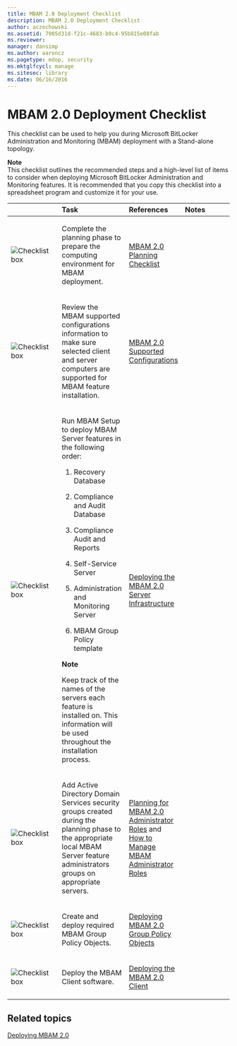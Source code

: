 ```yaml
---
title: MBAM 2.0 Deployment Checklist
description: MBAM 2.0 Deployment Checklist
author: aczechowski
ms.assetid: 7905d31d-f21c-4683-b9c4-95b815e08fab
ms.reviewer: 
manager: dansimp
ms.author: aaroncz
ms.pagetype: mdop, security
ms.mktglfcycl: manage
ms.sitesec: library
ms.date: 06/16/2016
---
```



# MBAM 2.0 Deployment Checklist


This checklist can be used to help you during Microsoft BitLocker Administration and Monitoring (MBAM) deployment with a Stand-alone topology.

**Note**  
This checklist outlines the recommended steps and a high-level list of items to consider when deploying Microsoft BitLocker Administration and Monitoring features. It is recommended that you copy this checklist into a spreadsheet program and customize it for your use.



<table>
<colgroup>
<col width="25%" />
<col width="25%" />
<col width="25%" />
<col width="25%" />
</colgroup>
<thead>
<tr class="header">
<th align="left"></th>
<th align="left">Task</th>
<th align="left">References</th>
<th align="left">Notes</th>
</tr>
</thead>
<tbody>
<tr class="odd">
<td align="left"><img src="images/checklistbox.gif" alt="Checklist box" /></td>
<td align="left"><p>Complete the planning phase to prepare the computing environment for MBAM deployment.</p></td>
<td align="left"><p><a href="mbam-20-planning-checklist-mbam-2.md" data-raw-source="[MBAM 2.0 Planning Checklist](mbam-20-planning-checklist-mbam-2.md)">MBAM 2.0 Planning Checklist</a></p></td>
<td align="left"><p></p></td>
</tr>
<tr class="even">
<td align="left"><img src="images/checklistbox.gif" alt="Checklist box" /></td>
<td align="left"><p>Review the MBAM supported configurations information to make sure selected client and server computers are supported for MBAM feature installation.</p></td>
<td align="left"><p><a href="mbam-20-supported-configurations-mbam-2.md" data-raw-source="[MBAM 2.0 Supported Configurations](mbam-20-supported-configurations-mbam-2.md)">MBAM 2.0 Supported Configurations</a></p></td>
<td align="left"><p></p></td>
</tr>
<tr class="odd">
<td align="left"><img src="images/checklistbox.gif" alt="Checklist box" /></td>
<td align="left"><p>Run MBAM Setup to deploy MBAM Server features in the following order:</p>
<ol>
<li><p>Recovery Database</p></li>
<li><p>Compliance and Audit Database</p></li>
<li><p>Compliance Audit and Reports</p></li>
<li><p>Self-Service Server</p></li>
<li><p>Administration and Monitoring Server</p></li>
<li><p>MBAM Group Policy template</p></li>
</ol>
<div class="alert">
<strong>Note</strong><br/><p>Keep track of the names of the servers each feature is installed on. This information will be used throughout the installation process.</p>
</div>
<div>

</div></td>
<td align="left"><p><a href="deploying-the-mbam-20-server-infrastructure-mbam-2.md" data-raw-source="[Deploying the MBAM 2.0 Server Infrastructure](deploying-the-mbam-20-server-infrastructure-mbam-2.md)">Deploying the MBAM 2.0 Server Infrastructure</a></p></td>
<td align="left"><p></p></td>
</tr>
<tr class="even">
<td align="left"><img src="images/checklistbox.gif" alt="Checklist box" /></td>
<td align="left"><p>Add Active Directory Domain Services security groups created during the planning phase to the appropriate local MBAM Server feature administrators groups on appropriate servers.</p></td>
<td align="left"><p><a href="planning-for-mbam-20-administrator-roles-mbam-2.md" data-raw-source="[Planning for MBAM 2.0 Administrator Roles](planning-for-mbam-20-administrator-roles-mbam-2.md)">Planning for MBAM 2.0 Administrator Roles</a> and <a href="how-to-manage-mbam-administrator-roles-mbam-2.md" data-raw-source="[How to Manage MBAM Administrator Roles](how-to-manage-mbam-administrator-roles-mbam-2.md)">How to Manage MBAM Administrator Roles</a></p></td>
<td align="left"><p></p></td>
</tr>
<tr class="odd">
<td align="left"><img src="images/checklistbox.gif" alt="Checklist box" /></td>
<td align="left"><p>Create and deploy required MBAM Group Policy Objects.</p></td>
<td align="left"><p><a href="deploying-mbam-20-group-policy-objects-mbam-2.md" data-raw-source="[Deploying MBAM 2.0 Group Policy Objects](deploying-mbam-20-group-policy-objects-mbam-2.md)">Deploying MBAM 2.0 Group Policy Objects</a></p></td>
<td align="left"><p></p></td>
</tr>
<tr class="even">
<td align="left"><img src="images/checklistbox.gif" alt="Checklist box" /></td>
<td align="left"><p>Deploy the MBAM Client software.</p></td>
<td align="left"><p><a href="deploying-the-mbam-20-client-mbam-2.md" data-raw-source="[Deploying the MBAM 2.0 Client](deploying-the-mbam-20-client-mbam-2.md)">Deploying the MBAM 2.0 Client</a></p></td>
<td align="left"><p></p></td>
</tr>
</tbody>
</table>



## Related topics


[Deploying MBAM 2.0](deploying-mbam-20-mbam-2.md)









